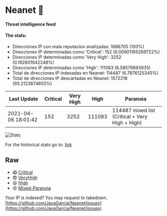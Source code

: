 # Neanet :hocho:
#### Threat intelligence feed
#### The stats:

- Direcciones IP con mala reputacion analizadas: 1686705 (100%)
- Direcciones IP determinadas como 'Critical':  152 (0.00901165289722%)
- Direcciones IP determinadas como 'Very High':  3252 (0.192801942248%)
- Direcciones IP determinadas como 'High':  111083 (6.58579893935)
- Total de direcciones IP indexadas en Neanet:  114487 (6.7876125345%)
- Total de direcciones IP descartadas en Neanet:  1572218 (93.2123874655%)

| Last Update | Critical | Very High | High | Paranoia |
| --- | --- | --- | --- | --- |
| 2021-04-06 18:01:42 | 152 | 3252 | 111083 | 114487 mixed list (Critical + Very High + High)|

![Stats](https://docs.google.com/spreadsheets/d/e/2PACX-1vSnaNMIXVabIpDJjufMlzH7poXnshF3mgd8Is1g9ytUEzVsP5my4Trn8f-xkoLLQ38xpL3HtmUexLo6/pubchart?oid=501124687&format=image)

For the historical stats go to: [link](/stats.csv)
## Raw
- :scream: [Critical](https://raw.githubusercontent.com/JavaGarcia/Neanet/master/blacklists/neanet_critical.txt)
- :fearful: [VeryHigh](https://raw.githubusercontent.com/JavaGarcia/Neanet/master/blacklists/neanet_veryHigh.txtt)
- :frowning: [High](https://raw.githubusercontent.com/JavaGarcia/Neanet/master/blacklists/neanet_high.txt)
- :dizzy_face: [Mixed-Paranoia](https://raw.githubusercontent.com/JavaGarcia/Neanet/master/blacklists/neanet_all.txt)


Your IP is indexed? You may request to takedown. [https://github.com/JavaGarcia/Neanet/issues](https://github.com/JavaGarcia/Neanet/issues)
























































































































































































































































































































































































































































































































































































































































































































































































































































































































































































































































































































































































































































































































































































































































































































































































































































































































































































































































































































































































































































































































































































































































































































































































































































































































































































































































































































































































































































































































































































































































































































































































































































































































































































































































































































































































































































































































































































































































































































































































































































































































































































































































































































































































































































































































































































































































































































































































































































































































































































































































































































































































































































































































































































































































































































































































































